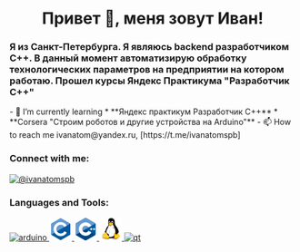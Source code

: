 <h1 align="center">Привет 👋, меня зовут Иван!</h1>
<h3 align="left">Я из Санкт-Петербурга. Я являюсь backend разработчиком С++. В данный момент автоматизирую обработку технологических параметров на предприятии на котором работаю. Прошел курсы Яндекс Практикума "Разработчик С++"</h3>
- 🌱 I’m currently learning 
  * **Яндекс практикум Разработчик С++**
  * **Corsera "Строим роботов и другие устройства на Arduino"**
- 📫 How to reach me ivanatom@yandex.ru, [https://t.me/ivanatomspb]

<h3 align="left">Connect with me:</h3>
<p align="left">
<a href="https://t.me/ivanatomspb" target="blank"><img align="center" src="https://raw.githubusercontent.com/rahuldkjain/github-profile-readme-generator/master/src/images/icons/Social/twitter.svg" alt="@ivanatomspb" height="30" width="40" /></a>
</p>

<h3 align="left">Languages and Tools:</h3>
<p align="left"> <a href="https://www.arduino.cc/" target="_blank" rel="noreferrer"> <img src="https://cdn.worldvectorlogo.com/logos/arduino-1.svg" alt="arduino" width="40" height="40"/> </a> <a href="https://www.cprogramming.com/" target="_blank" rel="noreferrer"> <img src="https://raw.githubusercontent.com/devicons/devicon/master/icons/c/c-original.svg" alt="c" width="40" height="40"/> </a> <a href="https://www.w3schools.com/cpp/" target="_blank" rel="noreferrer"> <img src="https://raw.githubusercontent.com/devicons/devicon/master/icons/cplusplus/cplusplus-original.svg" alt="cplusplus" width="40" height="40"/> </a> <a href="https://www.linux.org/" target="_blank" rel="noreferrer"> <img src="https://raw.githubusercontent.com/devicons/devicon/master/icons/linux/linux-original.svg" alt="linux" width="40" height="40"/> </a> <a href="https://www.qt.io/" target="_blank" rel="noreferrer"> <img src="https://upload.wikimedia.org/wikipedia/commons/0/0b/Qt_logo_2016.svg" alt="qt" width="40" height="40"/> </a> </p>
